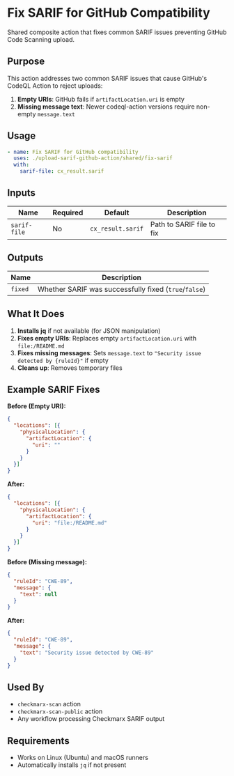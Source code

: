 # Fix SARIF for GitHub Compatibility

Shared composite action that fixes common SARIF issues preventing GitHub Code Scanning upload.

## Purpose

This action addresses two common SARIF issues that cause GitHub's CodeQL Action to reject uploads:

1. **Empty URIs**: GitHub fails if `artifactLocation.uri` is empty
2. **Missing message text**: Newer codeql-action versions require non-empty `message.text`

## Usage

```yaml
- name: Fix SARIF for GitHub compatibility
  uses: ./upload-sarif-github-action/shared/fix-sarif
  with:
    sarif-file: cx_result.sarif
```

## Inputs

| Name | Required | Default | Description |
|------|----------|---------|-------------|
| `sarif-file` | No | `cx_result.sarif` | Path to SARIF file to fix |

## Outputs

| Name | Description |
|------|-------------|
| `fixed` | Whether SARIF was successfully fixed (`true`/`false`) |

## What It Does

1. **Installs jq** if not available (for JSON manipulation)
2. **Fixes empty URIs**: Replaces empty `artifactLocation.uri` with `file:/README.md`
3. **Fixes missing messages**: Sets `message.text` to `"Security issue detected by {ruleId}"` if empty
4. **Cleans up**: Removes temporary files

## Example SARIF Fixes

**Before (Empty URI):**
```json
{
  "locations": [{
    "physicalLocation": {
      "artifactLocation": {
        "uri": ""
      }
    }
  }]
}
```

**After:**
```json
{
  "locations": [{
    "physicalLocation": {
      "artifactLocation": {
        "uri": "file:/README.md"
      }
    }
  }]
}
```

**Before (Missing message):**
```json
{
  "ruleId": "CWE-89",
  "message": {
    "text": null
  }
}
```

**After:**
```json
{
  "ruleId": "CWE-89",
  "message": {
    "text": "Security issue detected by CWE-89"
  }
}
```

## Used By

- `checkmarx-scan` action
- `checkmarx-scan-public` action
- Any workflow processing Checkmarx SARIF output

## Requirements

- Works on Linux (Ubuntu) and macOS runners
- Automatically installs `jq` if not present
